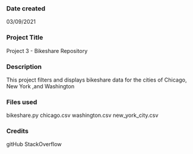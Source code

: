 ### Date created
03/09/2021

### Project Title
Project 3 - Bikeshare Repository

### Description
This project filters and displays bikeshare data for the cities of Chicago, New York ,and Washington

### Files used
bikeshare.py
chicago.csv
washington.csv
new_york_city.csv

### Credits
gitHub
StackOverflow
